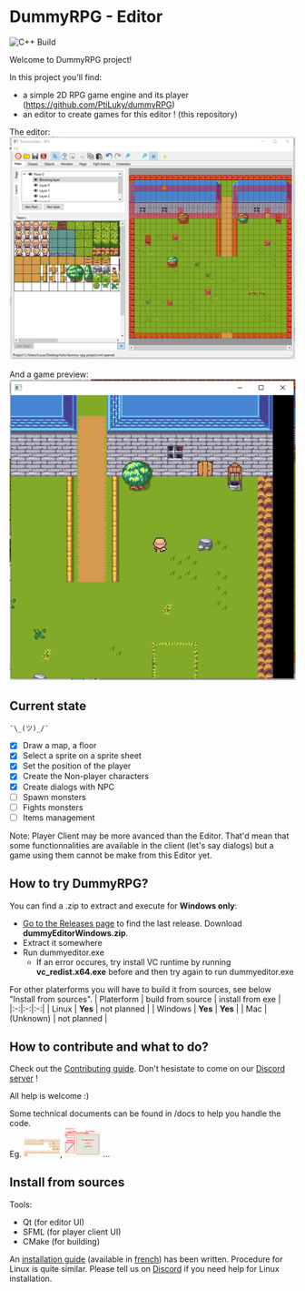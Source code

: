 # DummyRPG - Editor

![C++ Build](https://github.com/PtiLuky/dummyeditor/workflows/C++%20Build/badge.svg)

Welcome to DummyRPG project!

In this project you'll find:
* a simple 2D RPG game engine and its player  (https://github.com/PtiLuky/dummyRPG)
* an editor to create games for this editor ! (this repository)

The editor:
![Screenshot Editor](docs/screenshot-editor.png "Screenshot Editor")

And a game preview:
![Screenshot Player](docs/screenshot-player.png "Screenshot Player")


## Current state

`¯\_(ツ)_/¯`

* [x] Draw a map, a floor
* [x] Select a sprite on a sprite sheet
* [X] Set the position of the player
* [X] Create the Non-player characters
* [X] Create dialogs with NPC
* [ ] Spawn monsters
* [ ] Fights monsters
* [ ] Items management

Note: Player Client may be more avanced than the Editor. That'd mean that some functionnalities are
available in the client (let's say dialogs) but a game using them cannot be make
from this Editor yet.

## How to try DummyRPG?

You can find a .zip to extract and execute for **Windows only**:
* [Go to the Releases page](https://github.com/PtiLuky/dummyeditor/releases/) to find the last release. Download **dummyEditorWindows.zip**.
* Extract it somewhere
* Run dummyeditor.exe
  * If an error occures, try install VC runtime by running **vc_redist.x64.exe** before and then try again to run dummyeditor.exe


For other platerforms you will have to build it from sources, see below "Install from sources".
|  Platerform | build from source  | install from exe  |
|:-:|:-:|:-:|
| Linux  |  **Yes** |  not planned |
| Windows  | **Yes**  |  **Yes** |
| Mac  |  (Unknown) | not planned  |


## How to contribute and what to do?

Check out the [Contributing guide](https://github.com/PtiLuky/dummyRPG/blob/master/doc/contributing.md).
Don't hesistate to come on our [Discord server](https://discord.gg/qzx4AjT) !

All help is welcome :)

Some technical documents can be found in /docs to help you handle the code.  
Eg. <img src="docs/Classes-GameData.png" width="64">, <img src="docs/Classes-Editor-UI.png" width="64"> ...

## Install from sources

Tools:
* Qt (for editor UI)
* SFML (for player client UI)
* CMake (for building)

An [installation guide](docs/Installation_Windows-en.md) (available in [french](docs/Installation_Windows-fr.md)) has been written. Procedure for Linux is
quite similar. Please tell us on [Discord](https://discord.gg/qzx4AjT) if you need help for Linux installation.

